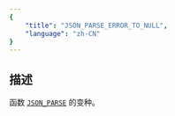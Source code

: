 ```yaml
---
{
    "title": "JSON_PARSE_ERROR_TO_NULL",
    "language": "zh-CN"
}
---
```


## 描述
函数 [`JSON_PARSE`](./json-parse.md) 的变种。